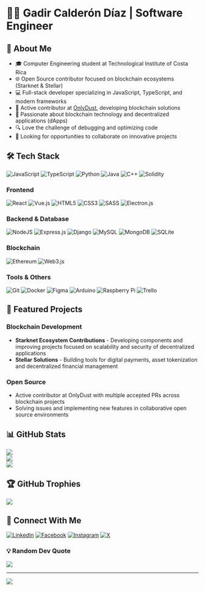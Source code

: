 # 👨‍💻 Gadir Calderón Díaz | Software Engineer

## 💫 About Me
- 🎓 Computer Engineering student at Technological Institute of Costa Rica
- 🌐 Open Source contributor focused on blockchain ecosystems (Starknet & Stellar)
- 💻 Full-stack developer specializing in JavaScript, TypeScript, and modern frameworks
- 🔗 Active contributor at [OnlyDust](https://app.onlydust.com/users/gadyrcdz/overview), developing blockchain solutions
- 🌱 Passionate about blockchain technology and decentralized applications (dApps)
- 🔍 Love the challenge of debugging and optimizing code
- 🚀 Looking for opportunities to collaborate on innovative projects

## 🛠️ Tech Stack
![JavaScript](https://img.shields.io/badge/javascript-%23323330.svg?style=for-the-badge&logo=javascript&logoColor=%23F7DF1E)
![TypeScript](https://img.shields.io/badge/typescript-%23007ACC.svg?style=for-the-badge&logo=typescript&logoColor=white)
![Python](https://img.shields.io/badge/python-3670A0?style=for-the-badge&logo=python&logoColor=ffdd54)
![Java](https://img.shields.io/badge/java-%23ED8B00.svg?style=for-the-badge&logo=openjdk&logoColor=white)
![C++](https://img.shields.io/badge/c++-%2300599C.svg?style=for-the-badge&logo=c%2B%2B&logoColor=white)
![Solidity](https://img.shields.io/badge/Solidity-%23363636.svg?style=for-the-badge&logo=solidity&logoColor=white)

### Frontend
![React](https://img.shields.io/badge/react-%2320232a.svg?style=for-the-badge&logo=react&logoColor=%2361DAFB)
![Vue.js](https://img.shields.io/badge/vuejs-%2335495e.svg?style=for-the-badge&logo=vuedotjs&logoColor=%234FC08D)
![HTML5](https://img.shields.io/badge/html5-%23E34F26.svg?style=for-the-badge&logo=html5&logoColor=white)
![CSS3](https://img.shields.io/badge/css3-%231572B6.svg?style=for-the-badge&logo=css3&logoColor=white)
![SASS](https://img.shields.io/badge/SASS-hotpink.svg?style=for-the-badge&logo=SASS&logoColor=white)
![Electron.js](https://img.shields.io/badge/Electron-191970?style=for-the-badge&logo=Electron&logoColor=white)

### Backend & Database
![NodeJS](https://img.shields.io/badge/node.js-6DA55F?style=for-the-badge&logo=node.js&logoColor=white)
![Express.js](https://img.shields.io/badge/express.js-%23404d59.svg?style=for-the-badge&logo=express&logoColor=%2361DAFB)
![Django](https://img.shields.io/badge/django-%23092E20.svg?style=for-the-badge&logo=django&logoColor=white)
![MySQL](https://img.shields.io/badge/mysql-4479A1.svg?style=for-the-badge&logo=mysql&logoColor=white)
![MongoDB](https://img.shields.io/badge/MongoDB-%234ea94b.svg?style=for-the-badge&logo=mongodb&logoColor=white)
![SQLite](https://img.shields.io/badge/sqlite-%2307405e.svg?style=for-the-badge&logo=sqlite&logoColor=white)

### Blockchain
![Ethereum](https://img.shields.io/badge/Ethereum-3C3C3D?style=for-the-badge&logo=Ethereum&logoColor=white)
![Web3.js](https://img.shields.io/badge/web3.js-F16822?style=for-the-badge&logo=web3.js&logoColor=white)

### Tools & Others
![Git](https://img.shields.io/badge/git-%23F05033.svg?style=for-the-badge&logo=git&logoColor=white)
![Docker](https://img.shields.io/badge/docker-%230db7ed.svg?style=for-the-badge&logo=docker&logoColor=white)
![Figma](https://img.shields.io/badge/figma-%23F24E1E.svg?style=for-the-badge&logo=figma&logoColor=white)
![Arduino](https://img.shields.io/badge/-Arduino-00979D?style=for-the-badge&logo=Arduino&logoColor=white)
![Raspberry Pi](https://img.shields.io/badge/-RaspberryPi-C51A4A?style=for-the-badge&logo=Raspberry-Pi)
![Trello](https://img.shields.io/badge/Trello-%23026AA7.svg?style=for-the-badge&logo=Trello&logoColor=white)

## 🌟 Featured Projects

### Blockchain Development
- **Starknet Ecosystem Contributions** - Developing components and improving projects focused on scalability and security of decentralized applications
- **Stellar Solutions** - Building tools for digital payments, asset tokenization and decentralized financial management

### Open Source
- Active contributor at OnlyDust with multiple accepted PRs across blockchain projects
- Solving issues and implementing new features in collaborative open source environments

## 📊 GitHub Stats
![](https://github-readme-stats.vercel.app/api?username=gadyrcdz&theme=dark&hide_border=false&include_all_commits=true&count_private=true)<br/>
![](https://github-readme-streak-stats.herokuapp.com/?user=gadyrcdz&theme=dark&hide_border=false)<br/>
![](https://github-readme-stats.vercel.app/api/top-langs/?username=gadyrcdz&theme=dark&hide_border=false&include_all_commits=true&count_private=true&layout=compact)

## 🏆 GitHub Trophies
![](https://github-profile-trophy.vercel.app/?username=gadyrcdz&theme=radical&no-frame=false&no-bg=true&margin-w=4)

## 🔗 Connect With Me
[![LinkedIn](https://img.shields.io/badge/LinkedIn-%230077B5.svg?logo=linkedin&logoColor=white)](https://linkedin.com/in/gadyrcdz)
[![Facebook](https://img.shields.io/badge/Facebook-%231877F2.svg?logo=Facebook&logoColor=white)](https://facebook.com/GadyrCalderonD)
[![Instagram](https://img.shields.io/badge/Instagram-%23E4405F.svg?logo=Instagram&logoColor=white)](https://instagram.com/gcd_0612)
[![X](https://img.shields.io/badge/X-black.svg?logo=X&logoColor=white)](https://x.com/@gadyrcdz)

### 💡 Random Dev Quote
![](https://quotes-github-readme.vercel.app/api?type=horizontal&theme=radical)

---
[![](https://visitcount.itsvg.in/api?id=gadyrcdz&icon=0&color=0)](https://visitcount.itsvg.in)
